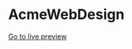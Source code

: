 # AcmeWebDesign
<a href="https://AdityaPopli.github.io/AcmeWebDesign/" target="_blank">Go to live preview</a>

